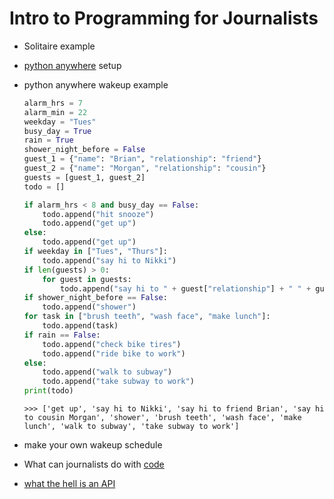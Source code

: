 # Intro to Programming for Journalists

- Solitaire example
- [python anywhere](https://www.pythonanywhere.com/user/shmcminn/) setup
- python anywhere wakeup example
	
	```python
	alarm_hrs = 7
	alarm_min = 22
	weekday = "Tues"
	busy_day = True
	rain = True
	shower_night_before = False
	guest_1 = {"name": "Brian", "relationship": "friend"}
	guest_2 = {"name": "Morgan", "relationship": "cousin"}
	guests = [guest_1, guest_2]
	todo = []
	```
	```python
	if alarm_hrs < 8 and busy_day == False:
	    todo.append("hit snooze")
	    todo.append("get up")
	else:
	    todo.append("get up")
	if weekday in ["Tues", "Thurs"]:
	    todo.append("say hi to Nikki")
	if len(guests) > 0:
	    for guest in guests:
	        todo.append("say hi to " + guest["relationship"] + " " + guest['name'])
	if shower_night_before == False:
	    todo.append("shower")
	for task in ["brush teeth", "wash face", "make lunch"]:
	    todo.append(task)
	if rain == False:
	    todo.append("check bike tires")
	    todo.append("ride bike to work")
	else:
	    todo.append("walk to subway")
	    todo.append("take subway to work")
	print(todo)
	```

	```
	>>> ['get up', 'say hi to Nikki', 'say hi to friend Brian', 'say hi to cousin Morgan', 'shower', 'brush teeth', 'wash face', 'make lunch', 'walk to subway', 'take subway to work']
	```


- make your own wakeup schedule
- What can journalists do with [code](https://github.com/nprapps/heat-income/blob/master/analyze_geojson_output.py)
- [what the hell is an API](https://prezi.com/hsbuuq7r3z1n/what-the-hell-is-r/)